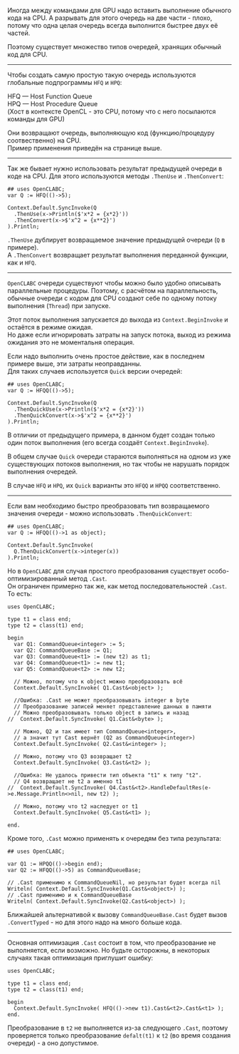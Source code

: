 


Иногда между командами для GPU надо вставить выполнение обычного кода на CPU.
А разрывать для этого очередь на две части - плохо, потому что
одна целая очередь всегда выполнится быстрее двух её частей.

Поэтому существует множество типов очередей, хранящих обычный код для CPU.

---

Чтобы создать самую простую такую очередь используются глобальные подпрограммы `HFQ` и `HPQ`:

HFQ — Host Function Queue\
HPQ — Host Procedure Queue\
(Хост в контексте OpenCL - это CPU, потому что с него посылаются команды для GPU)

Они возвращают очередь, выполняющую код (функцию/процедуру соотвественно) на CPU.\
Пример применения приведён <a path="../Возвращаемое значение очередей/"> на странице выше</a>.

---

Так же бывает нужно использовать результат предыдущей очереди в коде на CPU.
Для этого используются методы `.ThenUse` и `.ThenConvert`:
```
## uses OpenCLABC;
var Q := HFQ(()->5);

Context.Default.SyncInvoke(Q
  .ThenUse(x->Println($'x*2 = {x*2}'))
  .ThenConvert(x->$'x^2 = {x**2}')
).Println;
```
`.ThenUse` дублирует возвращаемое значение предыдущей очереди (`Q` в примере).\
А `.ThenConvert` возвращает результат выполнения переданной функции, как и `HFQ`.

---

`OpenCLABC` очереди существуют чтобы можно было удобно описывать параллельные процедуры.
Поэтому, с расчётом на параллельность, обычные очереди с кодом для CPU создают себе по одному потоку выполнения (`Thread`) при запуске.

Этот поток выполнения запускается до выхода из `Context.BeginInvoke` и остаётся в режиме ожидая.\
Но даже если игнорировать затраты на запуск потока, выход из режима ожидания это не моментальня операция.

Если надо выполнить очень простое действие, как в последнем примере выше, эти затраты неоправданны.\
Для таких случаев используется `Quick` версии очередей:
```
## uses OpenCLABC;
var Q := HFQQ(()->5);

Context.Default.SyncInvoke(Q
  .ThenQuickUse(x->Println($'x*2 = {x*2}'))
  .ThenQuickConvert(x->$'x^2 = {x**2}')
).Println;
```
В отличии от предыдущего примера, в данном будет создан только один поток выполнения (его всегда создаёт `Context.BeginInvoke`).

В общем случае `Quick` очереди стараются выполняться на одном из уже существующих потоков выполнения, но так чтобы не нарушать порядок выполнения очередей.

В случае `HFQ` и `HPQ`, их `Quick` варианты это `HFQQ` и `HPQQ` соответственно.

---

Если вам необходимо быстро преобразовать тип возвращаемого значения очереди - можно использовать `.ThenQuickConvert`:
```
## uses OpenCLABC;
var Q := HFQQ(()->1 as object);

Context.Default.SyncInvoke(
  Q.ThenQuickConvert(x->integer(x))
).Println;
```
Но в `OpenCLABC` для случая простого преобразования существует особо-оптимизированный метод `.Cast`.\
Он ограничен примерно так же, как метод последовательностей `.Cast`. То есть:
```
uses OpenCLABC;

type t1 = class end;
type t2 = class(t1) end;

begin
  var Q1: CommandQueue<integer> := 5;
  var Q2: CommandQueueBase := Q1;
  var Q3: CommandQueue<t1> := (new t2) as t1;
  var Q4: CommandQueue<t1> := new t1;
  var Q5: CommandQueue<t2> := new t2;
  
  // Можно, потому что к object можно преобразовать всё
  Context.Default.SyncInvoke( Q1.Cast&<object> );
  
  //Ошибка: .Cast не может преобразовывать integer в byte
  // Преобразование записей меняет представление данных в памяти
  // Можно преобразовывать только object в запись и назад
//  Context.Default.SyncInvoke( Q1.Cast&<byte> );
  
  // Можно, Q2 и так имеет тип CommandQueue<integer>,
  // а значит тут Cast вернёт (Q2 as CommandQueue<integer>)
  Context.Default.SyncInvoke( Q2.Cast&<integer> );
  
  // Можно, потому что Q3 возвращает t2
  Context.Default.SyncInvoke( Q3.Cast&<t2> );
  
  //Ошибка: Не удалось привести тип объекта "t1" к типу "t2".
  // Q4 возвращает не t2 а именно t1
//  Context.Default.SyncInvoke( Q4.Cast&<t2>.HandleDefaultRes(e->e.Message.Println<>nil, new t2) );
  
  // Можно, потому что t2 наследует от t1
  Context.Default.SyncInvoke( Q5.Cast&<t1> );
  
end.
```
Кроме того, `.Cast` можно применять к очередям без типа результата:
```
## uses OpenCLABC;

var Q1 := HPQQ(()->begin end);
var Q2 := HFQQ(()->5) as CommandQueueBase;

// .Cast применимо к CommandQueueNil, но результат будет всегда nil
Writeln( Context.Default.SyncInvoke(Q1.Cast&<object>) );
// .Cast применимо и к CommandQueueBase
Writeln( Context.Default.SyncInvoke(Q2.Cast&<object>) );
```
Ближайшей альтернативой к вызову `CommandQueueBase.Cast` будет вызов `.ConvertTyped` - но для этого надо на много больше кода.

---

Основная оптимизация `.Cast` состоит в том, что преобразование не выполняется, если возможно.
Но будьте осторожны, в некоторых случаях такая оптимизация приглушит ошибку:
```
uses OpenCLABC;

type t1 = class end;
type t2 = class(t1) end;

begin
  Context.Default.SyncInvoke( HFQ(()->new t1).Cast&<t2>.Cast&<t1> );
end.
```
Преобразование в `t2` не выполняется из-за следующего `.Cast`, поэтому
проверяется только преобразование `defalt(t1)` к `t2` (во время создания очереди) - а оно допустимое.


